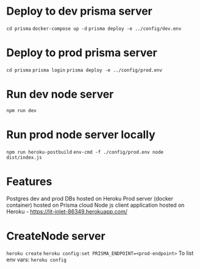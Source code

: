 # Deploy to dev prisma server
`cd prisma`
`docker-compose up -d`
`prisma deploy -e ../config/dev.env`

# Deploy to prod prisma server
`cd prisma`
`prisma login`
`prisma deploy -e ../config/prod.env`

# Run dev node server
`npm run dev`

# Run prod node server locally
<!-- On Heroku: `npm run start` (env vars stored in Heroku) -->
`npm run heroku-postbuild`
`env-cmd -f ./config/prod.env node dist/index.js`

# Features
Postgres dev and prod DBs hosted on Heroku
Prod server (docker container) hosted on Prisma cloud 
Node js client application hosted on Heroku - https://lit-inlet-86349.herokuapp.com/

# CreateNode server
`heroku create`
`heroku config:set PRISMA_ENDPOINT=<prod-endpoint>`
To list env vars: `heroku config`